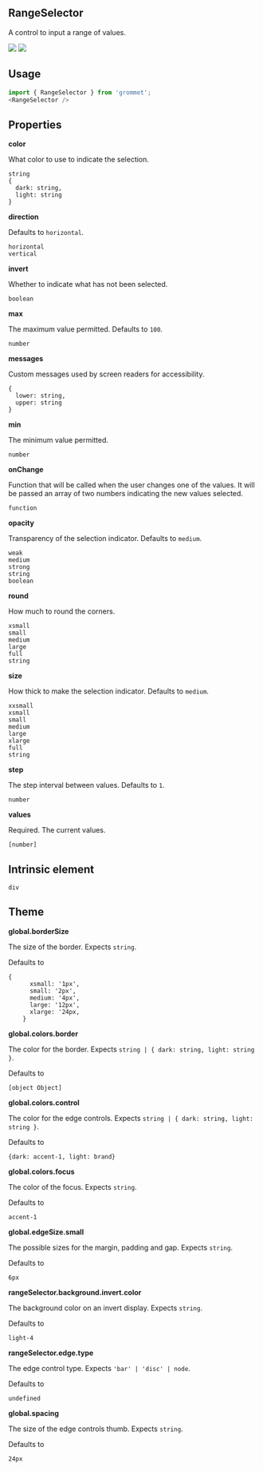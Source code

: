 ## RangeSelector
A control to input a range of values.

[![](https://cdn-images-1.medium.com/fit/c/120/120/1*TD1P0HtIH9zF0UEH28zYtw.png)](https://storybook.grommet.io/?selectedKind=RangeSelector&full=0&addons=0&stories=1&panelRight=0) [![](https://codesandbox.io/static/img/play-codesandbox.svg)](https://codesandbox.io/s/github/grommet/grommet-sandbox?initialpath=/rangeselector&module=%2Fsrc%2FRangeSelector.js)
## Usage

```javascript
import { RangeSelector } from 'grommet';
<RangeSelector />
```

## Properties

**color**

What color to use to indicate the selection.

```
string
{
  dark: string,
  light: string
}
```

**direction**

 Defaults to `horizontal`.

```
horizontal
vertical
```

**invert**

Whether to indicate what has not been selected.

```
boolean
```

**max**

The maximum value permitted. Defaults to `100`.

```
number
```

**messages**

Custom messages used by screen readers for accessibility.

```
{
  lower: string,
  upper: string
}
```

**min**

The minimum value permitted.

```
number
```

**onChange**

Function that will be called when the user changes one of the
      values. It will be passed an array of two numbers indicating
      the new values selected.

```
function
```

**opacity**

Transparency of the selection indicator. Defaults to `medium`.

```
weak
medium
strong
string
boolean
```

**round**

How much to round the corners.

```
xsmall
small
medium
large
full
string
```

**size**

How thick to make the selection indicator. Defaults to `medium`.

```
xxsmall
xsmall
small
medium
large
xlarge
full
string
```

**step**

The step interval between values. Defaults to `1`.

```
number
```

**values**

Required. The current values.

```
[number]
```
  
## Intrinsic element

```
div
```
## Theme
  
**global.borderSize**

The size of the border. Expects `string`.

Defaults to

```
{
      xsmall: '1px',
      small: '2px',
      medium: '4px',
      large: '12px',
      xlarge: '24px,
    }
```

**global.colors.border**

The color for the border. Expects `string | { dark: string, light: string }`.

Defaults to

```
[object Object]
```

**global.colors.control**

The color for the edge controls. Expects `string | { dark: string, light: string }`.

Defaults to

```
{dark: accent-1, light: brand}
```

**global.colors.focus**

The color of the focus. Expects `string`.

Defaults to

```
accent-1
```

**global.edgeSize.small**

The possible sizes for the margin, padding and gap. Expects `string`.

Defaults to

```
6px
```

**rangeSelector.background.invert.color**

The background color on an invert display. Expects `string`.

Defaults to

```
light-4
```

**rangeSelector.edge.type**

The edge control type. Expects `'bar' | 'disc' | node`.

Defaults to

```
undefined
```

**global.spacing**

The size of the edge controls thumb. Expects `string`.

Defaults to

```
24px
```

